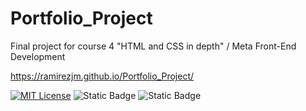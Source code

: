 # Portfolio_Project
Final project for course 4 "HTML and CSS in depth" / Meta Front-End Development

https://ramirezjm.github.io/Portfolio_Project/

[![MIT License](https://img.shields.io/badge/License-MIT-green.svg)](https://choosealicense.com/licenses/mit/)
![Static Badge](https://img.shields.io/badge/HTML5-%23f06529)
![Static Badge](https://img.shields.io/badge/CSS3-%232965f1)
